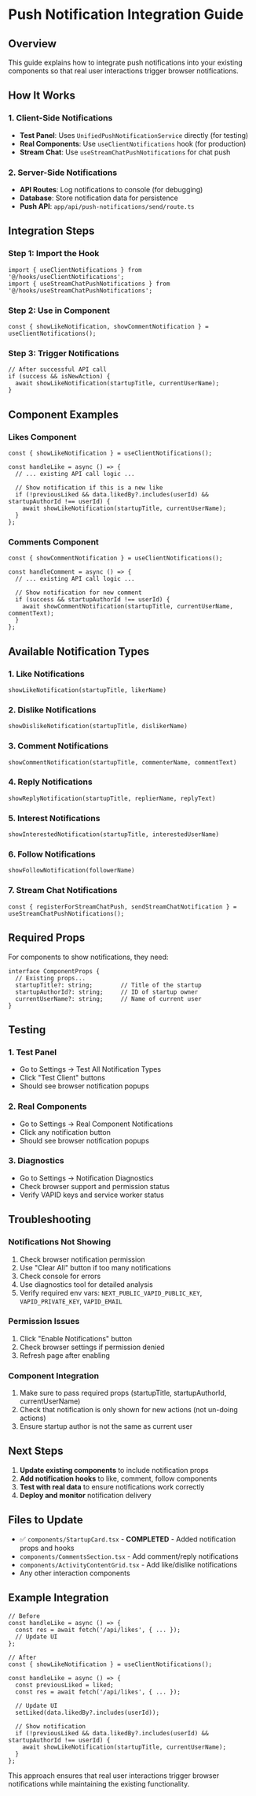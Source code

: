 # Push Notification Integration Guide

## Overview
This guide explains how to integrate push notifications into your existing components so that real user interactions trigger browser notifications.

## How It Works

### 1. Client-Side Notifications
- **Test Panel**: Uses `UnifiedPushNotificationService` directly (for testing)
- **Real Components**: Use `useClientNotifications` hook (for production)
 - **Stream Chat**: Use `useStreamChatPushNotifications` for chat push

### 2. Server-Side Notifications
- **API Routes**: Log notifications to console (for debugging)
- **Database**: Store notification data for persistence
 - **Push API**: `app/api/push-notifications/send/route.ts`

## Integration Steps

### Step 1: Import the Hook
```tsx
import { useClientNotifications } from '@/hooks/useClientNotifications';
import { useStreamChatPushNotifications } from '@/hooks/useStreamChatPushNotifications';
```

### Step 2: Use in Component
```tsx
const { showLikeNotification, showCommentNotification } = useClientNotifications();
```

### Step 3: Trigger Notifications
```tsx
// After successful API call
if (success && isNewAction) {
  await showLikeNotification(startupTitle, currentUserName);
}
```

## Component Examples

### Likes Component
```tsx
const { showLikeNotification } = useClientNotifications();

const handleLike = async () => {
  // ... existing API call logic ...
  
  // Show notification if this is a new like
  if (!previousLiked && data.likedBy?.includes(userId) && startupAuthorId !== userId) {
    await showLikeNotification(startupTitle, currentUserName);
  }
};
```

### Comments Component
```tsx
const { showCommentNotification } = useClientNotifications();

const handleComment = async () => {
  // ... existing API call logic ...
  
  // Show notification for new comment
  if (success && startupAuthorId !== userId) {
    await showCommentNotification(startupTitle, currentUserName, commentText);
  }
};
```

## Available Notification Types

### 1. Like Notifications
```tsx
showLikeNotification(startupTitle, likerName)
```

### 2. Dislike Notifications
```tsx
showDislikeNotification(startupTitle, dislikerName)
```

### 3. Comment Notifications
```tsx
showCommentNotification(startupTitle, commenterName, commentText)
```

### 4. Reply Notifications
```tsx
showReplyNotification(startupTitle, replierName, replyText)
```

### 5. Interest Notifications
```tsx
showInterestedNotification(startupTitle, interestedUserName)
```

### 6. Follow Notifications
```tsx
showFollowNotification(followerName)
```

### 7. Stream Chat Notifications
```tsx
const { registerForStreamChatPush, sendStreamChatNotification } = useStreamChatPushNotifications();
```

## Required Props

For components to show notifications, they need:

```tsx
interface ComponentProps {
  // Existing props...
  startupTitle?: string;        // Title of the startup
  startupAuthorId?: string;     // ID of startup owner
  currentUserName?: string;     // Name of current user
}
```

## Testing

### 1. Test Panel
- Go to Settings → Test All Notification Types
- Click "Test Client" buttons
- Should see browser notification popups

### 2. Real Components
- Go to Settings → Real Component Notifications
- Click any notification button
- Should see browser notification popups

### 3. Diagnostics
- Go to Settings → Notification Diagnostics
- Check browser support and permission status
 - Verify VAPID keys and service worker status

## Troubleshooting

### Notifications Not Showing
1. Check browser notification permission
2. Use "Clear All" button if too many notifications
3. Check console for errors
4. Use diagnostics tool for detailed analysis
 5. Verify required env vars: `NEXT_PUBLIC_VAPID_PUBLIC_KEY`, `VAPID_PRIVATE_KEY`, `VAPID_EMAIL`

### Permission Issues
1. Click "Enable Notifications" button
2. Check browser settings if permission denied
3. Refresh page after enabling

### Component Integration
1. Make sure to pass required props (startupTitle, startupAuthorId, currentUserName)
2. Check that notification is only shown for new actions (not un-doing actions)
3. Ensure startup author is not the same as current user

## Next Steps

1. **Update existing components** to include notification props
2. **Add notification hooks** to like, comment, follow components
3. **Test with real data** to ensure notifications work correctly
4. **Deploy and monitor** notification delivery

## Files to Update

- ✅ `components/StartupCard.tsx` - **COMPLETED** - Added notification props and hooks
- `components/CommentsSection.tsx` - Add comment/reply notifications
- `components/ActivityContentGrid.tsx` - Add like/dislike notifications
- Any other interaction components

## Example Integration

```tsx
// Before
const handleLike = async () => {
  const res = await fetch('/api/likes', { ... });
  // Update UI
};

// After
const { showLikeNotification } = useClientNotifications();

const handleLike = async () => {
  const previousLiked = liked;
  const res = await fetch('/api/likes', { ... });
  
  // Update UI
  setLiked(data.likedBy?.includes(userId));
  
  // Show notification
  if (!previousLiked && data.likedBy?.includes(userId) && startupAuthorId !== userId) {
    await showLikeNotification(startupTitle, currentUserName);
  }
};
```

This approach ensures that real user interactions trigger browser notifications while maintaining the existing functionality.

